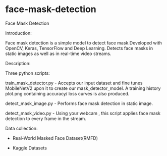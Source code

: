 # face-mask-detection
Face Mask Detection

Introduction:

Face mask detection is a simple model to detect face mask.Developed with OpenCV, Keras, TensorFlow and Deep Learning. Detects face masks in static images as well as in real-time video streams. 

Description:

Three python scripts:

train_mask_detector.py - Accepts our input dataset and fine tunes MobileNetV2 upon it to create our mask_detector_model. A training history plot.png containing accuracy/ loss curves is also produced.

detect_mask_image.py - Performs face mask detection in static image.

detect_mask_video.py - Using your webcam , this script applies face mask detection to every frame in the stream.  

Data collection:

* Real-World Masked Face Dataset(RMFD)

* Kaggle Datasets

 
